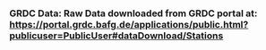 ### GRDC Data: Raw Data downloaded from GRDC portal at: https://portal.grdc.bafg.de/applications/public.html?publicuser=PublicUser#dataDownload/Stations 
### 
### 
